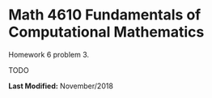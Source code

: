 # Math 4610 Fundamentals of Computational Mathematics
Homework 6 problem 3.

TODO

**Last Modified:** November/2018